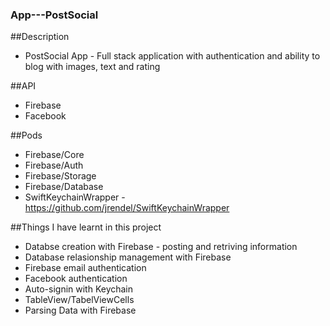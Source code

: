 ### App---PostSocial
 
 
##Description
- PostSocial App - Full stack application with authentication and ability to blog with images, text and rating

##API
- Firebase
- Facebook

##Pods
- Firebase/Core
- Firebase/Auth
- Firebase/Storage
- Firebase/Database
- SwiftKeychainWrapper - https://github.com/jrendel/SwiftKeychainWrapper

##Things I have learnt in this project
- Databse creation with Firebase - posting and retriving information 
- Database relasionship management with Firebase
- Firebase email authentication
- Facebook authentication
- Auto-signin with Keychain 
- TableView/TabelViewCells
- Parsing Data with Firebase

